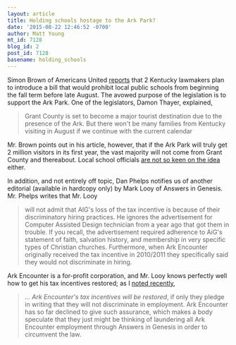 ```yaml
---
layout: article
title: Holding schools hostage to the Ark Park?
date: '2015-08-22 12:46:52 -0700'
author: Matt Young
mt_id: 7128
blog_id: 2
post_id: 7128
basename: holding_schools
---
```

Simon Brown of Americans United [reports](https://www.au.org/blogs/wall-of-separation/scheduling-snafu-ky-lawmakers-want-to-extend-summer-vacation-so-kids-can) that 2 Kentucky lawmakers plan to introduce a bill that would prohibit local public schools from beginning the fall term before late August. The avowed purpose of the legislation is to support the Ark Park. One of the legislators, Damon Thayer, explained,


> Grant County is set to become a major tourist destination due to the presence of the Ark. But there won't be many families from Kentucky visiting in August if we continue with the current calendar


Mr. Brown points out in his article, however, that if the Ark Park will truly get 2 million visitors in its first year, the vast majority will not come from Grant County and thereabout. Local school officials [are not so keen on the idea](http://insiderlouisville.com/metro/education-community/education-leaders-push-back-proposal-mandate-later-start-date-kentucky-public-schools/) either.

In addition, and not entirely off topic, Dan Phelps notifies us of another editorial (available in hardcopy only) by Mark Looy of Answers in Genesis. Mr. Phelps writes that Mr. Looy


> will not admit that AIG's loss of the tax incentive is because of their discriminatory hiring practices. He ignores the advertisement for Computer Assisted Design technician from a year ago that got them in trouble. If you recall, the advertisement required adherence to AiG's statement of faith, salvation history, and membership in very specific types of Christian churches. Furthermore, when Ark Encounter originally received the tax incentive in 2010/2011 they specifically said they would not discriminate in hiring.

Ark Encounter is a for-profit corporation, and Mr. Looy knows perfectly well how to get his tax incentives restored; as I [noted recently](http://pandasthumb.org/archives/2014/11/ham-handed-atta.html),


> _... Ark Encounter's tax incentives will be restored_, if only they pledge in writing that they will not discriminate in employment. Ark Encounter has so far declined to give such assurance, which makes a body speculate that they just might be thinking of laundering all Ark Encounter employment through Answers in Genesis in order to circumvent the law.
